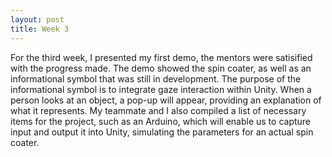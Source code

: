 ```yaml
---
layout: post
title: Week 3
---
```


For the third week, I presented my first demo, the mentors were satisified with the progress made. The demo showed the spin coater, as well as an informational symbol that was still in development. The purpose of the informational symbol is to integrate gaze interaction within Unity. When a person looks at an object, a pop-up will appear, providing an explanation of what it represents. My teammate and I also compiled a list of necessary items for the project, such as an Arduino, which will enable us to capture input and output it into Unity, simulating the parameters for an actual spin coater. 
